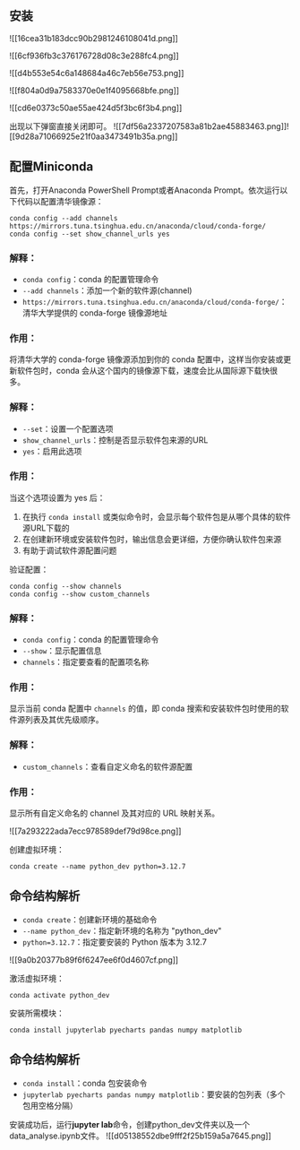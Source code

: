 ## 安装

![[16cea31b183dcc90b2981246108041d.png]]

![[6cf936fb3c376176728d08c3e288fc4.png]]

![[d4b553e54c6a148684a46c7eb56e753.png]]


![[f804a0d9a7583370e0e1f4095668bfe.png]]

![[cd6e0373c50ae55ae424d5f3bc6f3b4.png]]

出现以下弹窗直接关闭即可。
![[7df56a2337207583a81b2ae45883463.png]]![[9d28a71066925e21f0aa3473491b35a.png]]
## 配置Miniconda

首先，打开Anaconda PowerShell Prompt或者Anaconda Prompt。依次运行以下代码以配置清华镜像源：
```shell
conda config --add channels https://mirrors.tuna.tsinghua.edu.cn/anaconda/cloud/conda-forge/
conda config --set show_channel_urls yes
```

### 解释：
- `conda config`：conda 的配置管理命令
- `--add channels`：添加一个新的软件源(channel)
- `https://mirrors.tuna.tsinghua.edu.cn/anaconda/cloud/conda-forge/`：清华大学提供的 conda-forge 镜像源地址
### 作用：
将清华大学的 conda-forge 镜像源添加到你的 conda 配置中，这样当你安装或更新软件包时，conda 会从这个国内的镜像源下载，速度会比从国际源下载快很多。

### 解释：

- `--set`：设置一个配置选项
- `show_channel_urls`：控制是否显示软件包来源的URL
- `yes`：启用此选项

### 作用：

当这个选项设置为 yes 后：

1. 在执行 `conda install` 或类似命令时，会显示每个软件包是从哪个具体的软件源URL下载的
2. 在创建新环境或安装软件包时，输出信息会更详细，方便你确认软件包来源
3. 有助于调试软件源配置问题

验证配置：

```shell
conda config --show channels
conda config --show custom_channels
```

### 解释：

- `conda config`：conda 的配置管理命令
- `--show`：显示配置信息
- `channels`：指定要查看的配置项名称

### 作用：

显示当前 conda 配置中 `channels` 的值，即 conda 搜索和安装软件包时使用的软件源列表及其优先级顺序。

### 解释：

- `custom_channels`：查看自定义命名的软件源配置

### 作用：

显示所有自定义命名的 channel 及其对应的 URL 映射关系。

![[7a293222ada7ecc978589def79d98ce.png]]

创建虚拟环境：

```shell
conda create --name python_dev python=3.12.7
```

## 命令结构解析

- `conda create`：创建新环境的基础命令
- `--name python_dev`：指定新环境的名称为 "python_dev"
- `python=3.12.7`：指定要安装的 Python 版本为 3.12.7

![[9a0b20377b89f6f6247ee6f0d4607cf.png]]

激活虚拟环境：

```shell
conda activate python_dev
```

安装所需模块：

```shell
conda install jupyterlab pyecharts pandas numpy matplotlib
```

## 命令结构解析

- `conda install`：conda 包安装命令
- `jupyterlab pyecharts pandas numpy matplotlib`：要安装的包列表（多个包用空格分隔）

安装成功后，运行**jupyter lab**命令，创建python_dev文件夹以及一个data_analyse.ipynb文件。
![[d05138552dbe9fff2f25b159a5a7645.png]]

